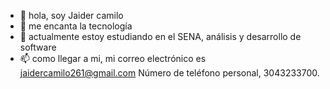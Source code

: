- 👋 hola, soy Jaider camilo
- 👀 me encanta la tecnología
- 🌱 actualmente estoy estudiando en el SENA, análisis y desarrollo de software 
- 📫 como llegar a mi, mi correo electrónico es jaidercamilo261@gmail.com 
Número de teléfono personal, 3043233700.
<!---
Jaidercamiloo/Jaidercamiloo is a ✨ special ✨ repository because its `README.md` (this file) appears on your GitHub profile.
You can click the Preview link to take a look at your changes.
--->

